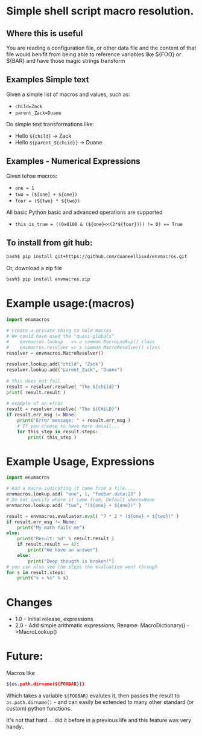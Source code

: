 # Simple shell script macro resolution.

## Where this is useful

You are reading a configuration file, or other data file and the
content of that file would benifit from being able to reference
variables like ${FOO} or ${BAR} and have those magic strings transform

## Examples Simple text

Given a simple list of macros and values, such as:

* `child=Zack`
* `parent_Zack=Duane`
	
Do simple text transformations like:  
* Hello `${child}` -> Zack
* Hello `${parent_${chiid}}` -> Duane

## Examples - Numerical Expressions

Given tehse macros:
* `one = 1`
* `two = (${one} + ${one})`
* `four = (${two} * ${two})`

All basic Python basic and advanced operations are supported
* `this_is_true = ((0x0100 & (${one}<<(2*${four}))) != 0) == True`


## To install from git hub:

```bash
bash$ pip install git+https://github.com/duaneellissd/envmacros.git
```
   
Or, download a zip file
   
```bash
bash$ pip install envmacros.zip
```

# Example usage:(macros)

```python
import envmacros

# Create a private thing to hold macros
# We could have used the "quasi-globals"
#    envmacros.lookup   => a common MacroLookup() class
#    envmacros.resolver => a common MacroResolver() class
resolver = envmacros.MacroResolver()
   
resolver.lookup.add("child", "Zack")
resolver.lookup.add("parent_Zack", "Duane")
   
# this does not fail
result = resolver.resolve( "The ${child}")
print( result.result )
   
# example of an error
result = resolver.resolve( "The ${CHiLD}")
if result.err_msg != None:
    print("Error message: " + result.err_msg )
    # If you choose to have more detail...
    for this_step in result.steps:
        print( this_step )
```

# Example Usage, Expressions

```python
import envmacros

# Add a macro indicating it came from a file....
envmacros.lookup.add( "one", 1, "foobar.data:23" )
# Do not specify where it came from, Default where=None
envmacros.lookup.add( "two", "(${one} + ${one})" )

result = envmacros.evaluator.eval( "7 * 2 * (${one} + ${two})" )
if result.err_msg != None:
    print("My math fails me")
else:
    print("Result: %d" % result.result )
    if result.result == 42:
        print("We have an answer")
    else:
        print("Deep thougth is broken!")
# you can also see the steps the evaluation went through
for s in result.steps:
    print("s = %s" % s)
```


# Changes

* 1.0 - Initial release, expressions
* 2.0 - Add simple arithmatic expressions, Rename: MacroDictionary() ->MacroLookup()

# Future:
 
Macros like  

```bash
${os.path.dirname(${FOOBAR})}
```

Which takes a variable `${FOOBAR}` evalutes it, then passes the 
result to `os.path.dirname()` - and can easily be extended to many
other standard (or custom) python functions.

It's not that hard ... did it before in a previous life 
and this feature was very handy..
	
